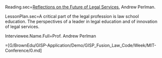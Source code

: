 Reading.sec=<a href="https://papers.ssrn.com/sol3/papers.cfm?abstract_id=2965592">Reflections on the Future of Legal Services</a>, Andrew Perlman.

LessonPlan.sec=A critical part of the legal profession is law school education.  The perspectives of a leader in legal education and of innovation of legal services.

Interviewee.Name.Full=Prof. Andrew Perlman

=[G/BrownEdu/GISP-Application/Demo/GISP_Fusion_Law_Code/Week/MIT-Conference/0.md]
